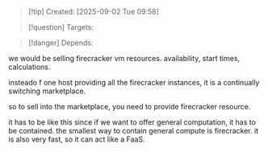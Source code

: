 
>[!tip] Created: [2025-09-02 Tue 09:58]

>[!question] Targets: 

>[!danger] Depends: 

we would be selling firecracker vm resources.
availability, start times, calculations.

insteado f one host providing all the firecracker instances, it is a continually switching marketplace.

so to sell into the marketplace, you need to provide firecracker resource.

it has to be like this since if we want to offer general computation, it has to be contained.
the smallest way to contain general compute is firecracker.
it is also very fast, so it can act like a FaaS.
